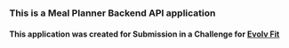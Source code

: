 ### This is a Meal Planner Backend API application
#### This application was created for Submission in a Challenge for [Evolv Fit](https://evolvfit.in)